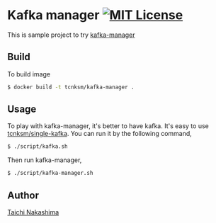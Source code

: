 # Kafka manager [![MIT License](http://img.shields.io/badge/license-MIT-blue.svg?style=flat-square)][LICENSE]

[LICENSE]: /LICENSE


This is sample project to try [kafka-manager](https://github.com/yahoo/kafka-manager)

## Build

To build image

```bash
$ docker build -t tcnksm/kafka-manager .
```

## Usage

To play with kafka-manager, it's better to have kafka. It's easy to use [tcnksm/single-kafka](https://github.com/tcnksm/dockerfile-single-kafka). You can run it by the following command,

```bash
$ ./script/kafka.sh
```

Then run kafka-manager,

```bash
$ ./script/kafka-manager.sh
```

## Author

[Taichi Nakashima](https://github.com/tcnksm)

